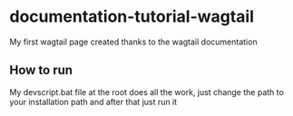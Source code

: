 # documentation-tutorial-wagtail
My first wagtail page created thanks to the wagtail documentation

## How to run
My devscript.bat file at the root does all the work, just change the path to your installation path and after that just run it
